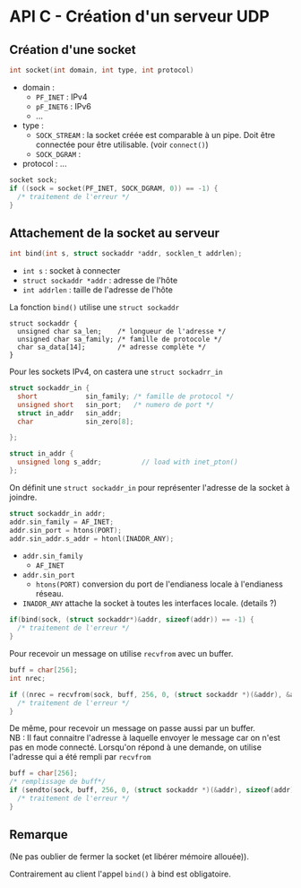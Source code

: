 # API C - Création d'un serveur UDP

## Création d'une socket

```c
int socket(int domain, int type, int protocol)
```

* domain :
  * `PF_INET` : IPv4
  * `pF_INET6` : IPv6
  * ...
* type :
  * `SOCK_STREAM` : la socket créée est comparable à un pipe. Doit être connectée pour être utilisable. (voir `connect()`)
  * `SOCK_DGRAM` : 
* protocol : ...

```c
socket sock;
if ((sock = socket(PF_INET, SOCK_DGRAM, 0)) == -1) {
  /* traitement de l'erreur */
}
```

## Attachement de la socket au serveur
```c
int bind(int s, struct sockaddr *addr, socklen_t addrlen);
```
* `int s` : socket à connecter
* `struct sockaddr *addr` : adresse de l'hôte
* `int addrlen` : taille de l'adresse de l'hôte

La fonction `bind()` utilise une `struct sockaddr`
```
struct sockaddr {
  unsigned char sa_len;    /* longueur de l'adresse */
  unsigned char sa_family; /* famille de protocole */
  char sa_data[14];        /* adresse complète */
}
```

Pour les sockets IPv4, on castera une `struct sockadrr_in`
```c
struct sockaddr_in {
  short            sin_family; /* famille de protocol */
  unsigned short   sin_port;   /* numero de port */
  struct in_addr   sin_addr;
  char             sin_zero[8];

};
```
```c
struct in_addr {
  unsigned long s_addr;          // load with inet_pton()
};
```

On définit une `struct sockaddr_in` pour représenter l'adresse de la socket à joindre.

```c
struct sockaddr_in addr;
addr.sin_family = AF_INET;
addr.sin_port = htons(PORT);
addr.sin_addr.s_addr = htonl(INADDR_ANY);
```
* `addr.sin_family`
  * `AF_INET`
* `addr.sin_port`
  * `htons(PORT)` conversion du port de l'endianess locale à l'endianess réseau.
* `INADDR_ANY` attache la socket à toutes les interfaces locale. (details ?)

```c
if(bind(sock, (struct sockaddr*)&addr, sizeof(addr)) == -1) {
  /* traitement de l'erreur */
}
```

Pour recevoir un message on utilise `recvfrom` avec un buffer.
```c
buff = char[256];
int nrec;

if ((nrec = recvfrom(sock, buff, 256, 0, (struct sockaddr *)(&addr), &addr_len)) == -1) {
  /* traitement de l'erreur */
}
```

De même, pour recevoir un message on passe aussi par un buffer.  
NB : Il faut connaitre l'adresse à laquelle envoyer le message car on n'est pas en mode connecté. Lorsqu'on répond à une demande, on utilise l'adresse qui a été rempli par `recvfrom`

```c
buff = char[256];
/* remplissage de buff*/
if (sendto(sock, buff, 256, 0, (struct sockaddr *)(&addr), sizeof(addr)) == -1) {
  /* traitement de l'erreur */
}
```

## Remarque

(Ne pas oublier de fermer la socket (et libérer mémoire allouée)).

Contrairement au client l'appel `bind()` à bind est obligatoire.
